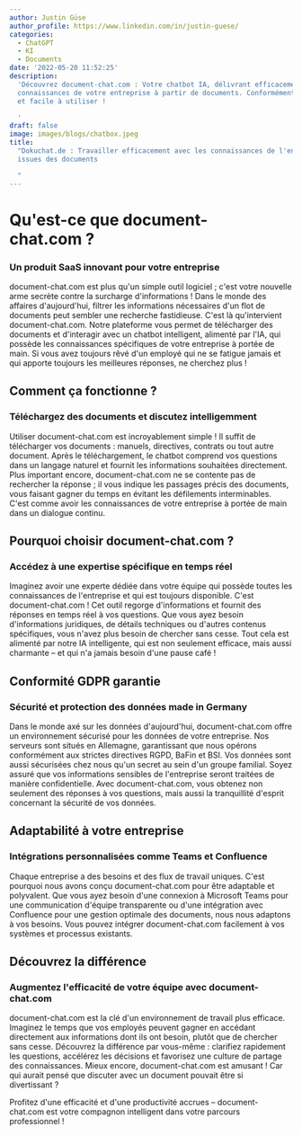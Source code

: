 ```yaml
---
author: Justin Güse
author_profile: https://www.linkedin.com/in/justin-guese/
categories:
  - ChatGPT
  - KI
  - Documents
date: '2022-05-20 11:52:25'
description:
  'Découvrez document-chat.com : Votre chatbot IA, délivrant efficacement les
  connaissances de votre entreprise à partir de documents. Conformément au RGPD, personnalisable
  et facile à utiliser !

  '
draft: false
image: images/blogs/chatbox.jpeg
title:
  "Dokuchat.de : Travailler efficacement avec les connaissances de l'entreprise
  issues des documents

  "
---
```


# Qu'est-ce que document-chat.com ?

### Un produit SaaS innovant pour votre entreprise

document-chat.com est plus qu'un simple outil logiciel ; c'est votre nouvelle arme secrète contre la surcharge d'informations ! Dans le monde des affaires d'aujourd'hui, filtrer les informations nécessaires d'un flot de documents peut sembler une recherche fastidieuse. C'est là qu'intervient document-chat.com. Notre plateforme vous permet de télécharger des documents et d'interagir avec un chatbot intelligent, alimenté par l'IA, qui possède les connaissances spécifiques de votre entreprise à portée de main. Si vous avez toujours rêvé d'un employé qui ne se fatigue jamais et qui apporte toujours les meilleures réponses, ne cherchez plus !

## Comment ça fonctionne ?

### Téléchargez des documents et discutez intelligemment

Utiliser document-chat.com est incroyablement simple ! Il suffit de télécharger vos documents : manuels, directives, contrats ou tout autre document. Après le téléchargement, le chatbot comprend vos questions dans un langage naturel et fournit les informations souhaitées directement. Plus important encore, document-chat.com ne se contente pas de rechercher la réponse ; il vous indique les passages précis des documents, vous faisant gagner du temps en évitant les défilements interminables. C'est comme avoir les connaissances de votre entreprise à portée de main dans un dialogue continu.

## Pourquoi choisir document-chat.com ?

### Accédez à une expertise spécifique en temps réel

Imaginez avoir une experte dédiée dans votre équipe qui possède toutes les connaissances de l'entreprise et qui est toujours disponible. C'est document-chat.com ! Cet outil regorge d'informations et fournit des réponses en temps réel à vos questions. Que vous ayez besoin d'informations juridiques, de détails techniques ou d'autres contenus spécifiques, vous n'avez plus besoin de chercher sans cesse. Tout cela est alimenté par notre IA intelligente, qui est non seulement efficace, mais aussi charmante – et qui n'a jamais besoin d'une pause café !

## Conformité GDPR garantie

### Sécurité et protection des données made in Germany

Dans le monde axé sur les données d'aujourd'hui, document-chat.com offre un environnement sécurisé pour les données de votre entreprise. Nos serveurs sont situés en Allemagne, garantissant que nous opérons conformément aux strictes directives RGPD, BaFin et BSI. Vos données sont aussi sécurisées chez nous qu'un secret au sein d'un groupe familial. Soyez assuré que vos informations sensibles de l'entreprise seront traitées de manière confidentielle. Avec document-chat.com, vous obtenez non seulement des réponses à vos questions, mais aussi la tranquillité d'esprit concernant la sécurité de vos données.

## Adaptabilité à votre entreprise

### Intégrations personnalisées comme Teams et Confluence

Chaque entreprise a des besoins et des flux de travail uniques. C'est pourquoi nous avons conçu document-chat.com pour être adaptable et polyvalent. Que vous ayez besoin d'une connexion à Microsoft Teams pour une communication d'équipe transparente ou d'une intégration avec Confluence pour une gestion optimale des documents, nous nous adaptons à vos besoins. Vous pouvez intégrer document-chat.com facilement à vos systèmes et processus existants.

## Découvrez la différence

### Augmentez l'efficacité de votre équipe avec document-chat.com

document-chat.com est la clé d'un environnement de travail plus efficace. Imaginez le temps que vos employés peuvent gagner en accédant directement aux informations dont ils ont besoin, plutôt que de chercher sans cesse. Découvrez la différence par vous-même : clarifiez rapidement les questions, accélérez les décisions et favorisez une culture de partage des connaissances. Mieux encore, document-chat.com est amusant ! Car qui aurait pensé que discuter avec un document pouvait être si divertissant ?

Profitez d'une efficacité et d'une productivité accrues – document-chat.com est votre compagnon intelligent dans votre parcours professionnel !

